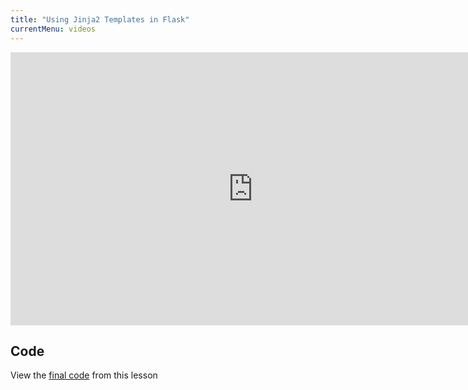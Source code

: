 ```yaml
---
title: "Using Jinja2 Templates in Flask"
currentMenu: videos
---
```


<div class="youtube-wrapper"><iframe width="776" height="437" src="https://www.youtube-nocookie.com/embed/exR1kxpd1cY?rel=0" frameborder="0" allowfullscreen></iframe></div>

## Code

View the [final code](https://github.com/LaunchCodeEducation/hello-flask/tree/3ed07a3ff5fa8e90ae8aa3f6f28acc4a97e99afa) from this lesson
